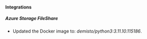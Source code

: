 
#### Integrations

##### Azure Storage FileShare
- Updated the Docker image to: *demisto/python3:3.11.10.115186*.



